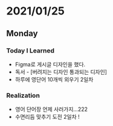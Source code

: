 # 2021/01/25

## Monday

### Today I Learned

* Figma로 게시글 디자인을 했다.
* 독서 - [버려지는 디자인 통과되는 디자인]
* 하루에 영단어 10개씩 외우기 2일차


### Realization

* 영어 단어장 언제 사러가지...222
* 수면리듬 맞추기 도전 2일차 !
